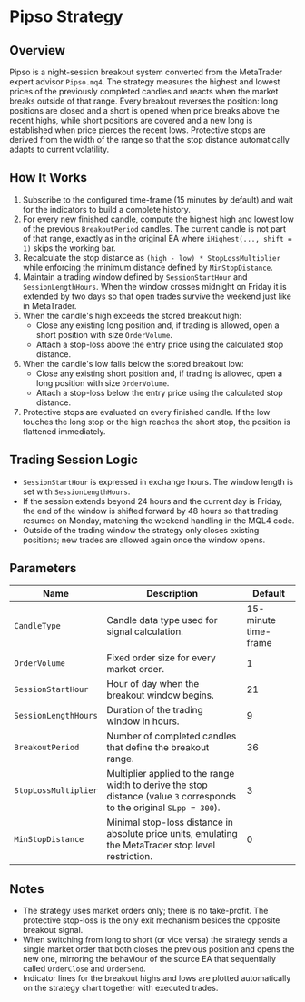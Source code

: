 # Pipso Strategy

## Overview
Pipso is a night-session breakout system converted from the MetaTrader expert advisor `Pipso.mq4`. The strategy measures the
highest and lowest prices of the previously completed candles and reacts when the market breaks outside of that range. Every
breakout reverses the position: long positions are closed and a short is opened when price breaks above the recent highs, while
short positions are covered and a new long is established when price pierces the recent lows. Protective stops are derived from
the width of the range so that the stop distance automatically adapts to current volatility.

## How It Works
1. Subscribe to the configured time-frame (15 minutes by default) and wait for the indicators to build a complete history.
2. For every new finished candle, compute the highest high and lowest low of the previous `BreakoutPeriod` candles. The current
   candle is not part of that range, exactly as in the original EA where `iHighest(..., shift = 1)` skips the working bar.
3. Recalculate the stop distance as `(high - low) * StopLossMultiplier` while enforcing the minimum distance defined by
   `MinStopDistance`.
4. Maintain a trading window defined by `SessionStartHour` and `SessionLengthHours`. When the window crosses midnight on Friday
   it is extended by two days so that open trades survive the weekend just like in MetaTrader.
5. When the candle's high exceeds the stored breakout high:
   - Close any existing long position and, if trading is allowed, open a short position with size `OrderVolume`.
   - Attach a stop-loss above the entry price using the calculated stop distance.
6. When the candle's low falls below the stored breakout low:
   - Close any existing short position and, if trading is allowed, open a long position with size `OrderVolume`.
   - Attach a stop-loss below the entry price using the calculated stop distance.
7. Protective stops are evaluated on every finished candle. If the low touches the long stop or the high reaches the short stop,
   the position is flattened immediately.

## Trading Session Logic
- `SessionStartHour` is expressed in exchange hours. The window length is set with `SessionLengthHours`.
- If the session extends beyond 24 hours and the current day is Friday, the end of the window is shifted forward by 48 hours so
  that trading resumes on Monday, matching the weekend handling in the MQL4 code.
- Outside of the trading window the strategy only closes existing positions; new trades are allowed again once the window opens.

## Parameters
| Name | Description | Default |
| --- | --- | --- |
| `CandleType` | Candle data type used for signal calculation. | 15-minute time-frame |
| `OrderVolume` | Fixed order size for every market order. | 1 |
| `SessionStartHour` | Hour of day when the breakout window begins. | 21 |
| `SessionLengthHours` | Duration of the trading window in hours. | 9 |
| `BreakoutPeriod` | Number of completed candles that define the breakout range. | 36 |
| `StopLossMultiplier` | Multiplier applied to the range width to derive the stop distance (value `3` corresponds to the original `SLpp = 300`). | 3 |
| `MinStopDistance` | Minimal stop-loss distance in absolute price units, emulating the MetaTrader stop level restriction. | 0 |

## Notes
- The strategy uses market orders only; there is no take-profit. The protective stop-loss is the only exit mechanism besides
  the opposite breakout signal.
- When switching from long to short (or vice versa) the strategy sends a single market order that both closes the previous
  position and opens the new one, mirroring the behaviour of the source EA that sequentially called `OrderClose` and
  `OrderSend`.
- Indicator lines for the breakout highs and lows are plotted automatically on the strategy chart together with executed trades.
